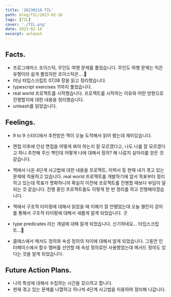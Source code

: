 ```yaml
---
title: '20230216 TIL'
path: blog/TIL/2023-02-16
tags: [TIL]
cover: './TIL.png'
date: 2023-02-16
excerpt: unleash
---
```



## Facts.

* 프로그래머스 조이스틱, 무인도 여행 문제를 풀었습니다. 무인도 여행 문제는 익은 유형이라 쉽게 풀었지만 조이스틱은....🥲 
* 러닝 타입스크립트 07,08 장을 읽고 정리했습니다.
* typescript exercises 11까지 풀었습니다. 
* real world 프로젝트를 시작했습니다. 프로젝트를 시작하는 이유와 어떤 방향으로 진행할지에 대한 내용을 정리했습니다.
* unleash를 읽었습니다. 

## Feelings.

* 9 to 9 스터디에서 추천받은 책이 오늘 도착해서 읽어 봤는데 재미있습니다.

* 면접 이후에 인성 면접을 어떻게 봐야 하는지 잘 모르겠다고, 나도 나를 잘 모르겠다고 하니 추천해 주신 책인데 어떻게 나에 대해서 정의? 해 나갈지 실마리를 얻은 것 같습니다. 

* 책에서 나온 4단계 사고법에 대한 내용을 프로젝트, 이력서 등 현재 내가 겪고 있는 문제에 적용하고 있습니다. real world 프로젝트를 개발하기에 앞서 목표부터 정리하고 있는데 목표가 명확하니까 확실히 이전에 프로젝트를 진행할 때보다 부담이 덜 되는 것 같습니다. 진행 중인 프로젝트들도 이렇게 한 번 정리를 하고 진행해야겠습니다.

* 책에서 구조적 타이핑에 대해서 읽었을 때 이해가 잘 안됐었는데 오늘 챌린지 강의를 통해서 구조적 타이핑에 대해서 새롭게 알게 되었습니다. 굿

* type predicates 라는 개념에 대해 알게 되었습니다. 신기하네요... 타입스크립트...🧐

* 클래스에서 메서드 정의와 속성 정의의 차이에 대해서 알게 되었습니다. 그동안 인터페이스에서 함수 멤버를 선언할 때 속성 정의로만 사용했었는데 메서드 정의도 있다는 것을 알게 되었습니다. 

## Future Action Plans.

* 나의 특성에 대해서 수집하는 시간을 갖으려고 합니다. 
* 현재 겪고 있는 문제를 나열하고 하나씩 4단계 사고법을 이용하여 정리해 나갑니다. 
